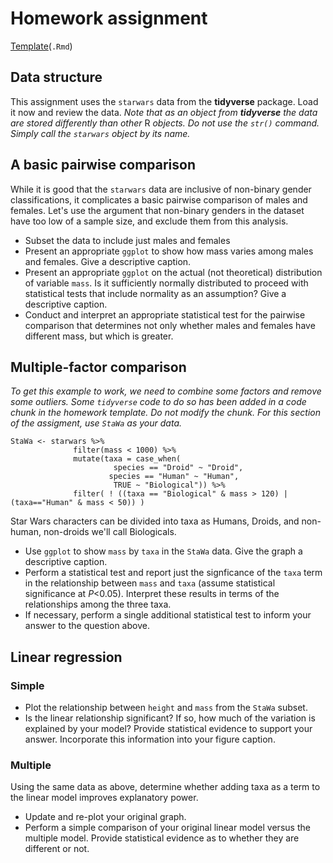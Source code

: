 # Homework assignment

[Template](https://github.com/devanmcg/IntroRangeR/blob/master/08_BasicStatistics/BasicStatsHomeworkTemplate.Rmd)(`.Rmd`)

## Data structure 

This assignment uses the `starwars` data from the **tidyverse** package. 
Load it now and review the data. 
*Note that as an object from **tidyverse** the data are stored differently than other* R *objects. 
Do not use the `str()` command. 
Simply call the `starwars` object by its name.*

## A basic pairwise comparison

While it is good that the `starwars` data are inclusive of non-binary gender classifications, it complicates a basic pairwise comparison of males and females. 
Let's use the argument that non-binary genders in the dataset have too low of a sample size, and exclude them from this analysis. 

* Subset the data to include just males and females
* Present an appropriate `ggplot` to show how mass varies among males and females. 
Give a descriptive caption. 
* Present an appropriate `ggplot` on the actual (not theoretical) distribution of variable `mass`. 
Is it sufficiently normally distributed to proceed with statistical tests that include normality as an assumption? 
Give a descriptive caption. 
* Conduct and interpret an appropriate statistical test for the pairwise comparison that determines not only whether males and females have different mass, but which is greater. 

## Multiple-factor comparison

*To get this example to work, we need to combine some factors and remove some outliers. 
Some `tidyverse` code to do so has been added in a code chunk in the homework template. 
Do not modify the chunk.
For this section of the assigment, use `StaWa` as your data.*


```
StaWa <- starwars %>% 
              filter(mass < 1000) %>%
              mutate(taxa = case_when(
                       species == "Droid" ~ "Droid", 
                      species == "Human" ~ "Human",
                       TRUE ~ "Biological")) %>%
              filter( ! ((taxa == "Biological" & mass > 120) | (taxa=="Human" & mass < 50)) )
```


Star Wars characters can be divided into taxa as Humans, Droids, and non-human, non-droids we'll call Biologicals. 

* Use `ggplot` to show `mass` by `taxa` in the `StaWa` data. 
Give the graph a descriptive caption. 
* Perform a statistical test and report just the signficance of the `taxa` term in the relationship between `mass` and `taxa` (assume statistical significance at *P*<0.05). 
Interpret these results in terms of the relationships among the three taxa. 
* If necessary, perform a single additional statistical test to inform your answer to the question above.

## Linear regression 

### Simple 

* Plot the relationship between `height` and `mass` from the `StaWa` subset. 
* Is the linear relationship significant? 
If so, how much of the variation is explained by your model? 
Provide statistical evidence to support your answer.
Incorporate this information into your figure caption. 


### Multiple 

Using the same data as above, determine whether adding taxa as a term to the linear model improves explanatory power. 

* Update and re-plot your original graph. 
* Perform a simple comparison of your original linear model versus the multiple model. 
Provide statistical evidence as to whether they are different or not.
